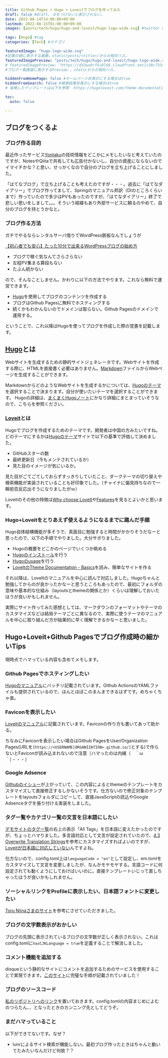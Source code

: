 ```yaml
---
title: Github Pages + Hugo + Loveitでブログを作ってみた
draft: false #draft。-Dをつけないと表示されない。
date: 2022-08-14T14:00:00+09:00
lastmod: 2022-08-15T01:00:00+09:00
images: [posts/tech/hugo/hugo-and-loveit/hugo-logo-wide.svg] #twitter cards.

tags: [Hugo] #tag
categories: [Tech] #カテゴリ

featuredImage: "hugo-logo-wide.svg" 
#記事の頭に表示する画像。static/posts/<title>/からの相対パス。 
featuredImagePreview: "posts/tech/hugo/hugo-and-loveit/hugo-logo-wide.svg" 
# featuredImagePreview: "https://d33wubrfki0l68.cloudfront.net/c38c7334cc3f23585738e40334284fddcaf03d5e/2e17c/images/hugo-logo-wide.svg" 
#ブログ一覧画面に表示するPreview 。staticからの相対パス。

hiddenFromHomePage: false #ホームページ非表示にする場合はtrue
hiddenFromSearch: false #検索結果非表示にする場合はtrue
# 省略したテンプレートは以下を参照  https://hugoloveit.com/theme-documentation-content/#front-matter

toc:
  auto: false

---
```

## ブログをつくるよ
### ブログ作る目的 
最近作ったサービス[Yontaku](https://twitter.com/yukaritakayamah/status/1557671699230834688)の技術情報をどこかにメモしたいなと考えていたのですが、NotesやQiitaで共有しても広告付かないし、自分の資産にならないのでイマイチかな？と思い、せっかくなので自分のブログを立ち上げることにしました。

「はてなブログ」で立ち上げることも考えたのですが・・・。過去に「はてなダイアリー」でブログ作ってまして、Springのマニュアル邦訳（DIのところくらいまで）作っていたので多少はPVもあったのですが、「はてなダイアリー」終了で悲しい思いをしまして。。。そういう経緯もあり外部サービスに頼るのやめて、自分のブログを持とうかなと。
### ブログ作る方法
ガチでやるならレンタルサーバ借りてWordPress鉄板なんでしょうが

[【初心者でも安心】たった10分で出来るWordPressブログの始め方](https://www.xserver.ne.jp/blog/xserver-wordpress-quickstart/)

* ブログで稼ぐ気なんてさらさらない
* 左程PV集まる算段もない
* たぶん続かない

ので、そんなことしません。かわりに以下の方法でやります。これなら無料で運営できます。

* [Hugo](https://gohugo.io/)を使用してブログのコンテンツを作成する
* ブログはGithub Pagesに無料でホスティングする
* 続くかもわかんないのでドメインは取らない。Github Pagesのドメインで運用する。

ということで、これ以降はHugoを使ってブログを作成した際の覚書を記載します。

## [Hugo](https://gohugo.io/)とは 
Webサイトを生成するための静的サイトジェネレータです。Webサイトを作成する際に、HTMLを直接書く必要はありません。[Markdown](https://www.asobou.co.jp/blog/bussiness/markdown)ファイルからWebページを生成することができます。

MarkdownからどのようなWebサイトを生成するかについては、[Hugoのテーマ](https://themes.gohugo.io/)を選択することで決まります。自分が使いたいテーマを選択することができます。
Hugoの詳細は、[まくまくHugoノート](https://maku77.github.io/hugo/)にかなり詳細にまとまっていそうなので、こちらを参照ください。
### [Loveit](https://themes.gohugo.io/themes/loveit/)とは
Hugoでブログを作成するためのテーマです。開発者は中国の方みたいですね。どのテーマにするかは[Hugoのテーマ](https://themes.gohugo.io/)サイトで以下の基準で評価して決めました。

* GitHubスターの数
* 最終更新日（今もメンテされているか）
* 見た目のイメージが気にいるか。

見た目がごてごてしておらずすっきりしていたこと、ダークテーマの切り替えや検索機能が実装されていることも好印象でした。（チャイナに偏見持ちなので一瞬拒否反応出そうになりましたがｗ）

Loveitのその他の特徴は[Why choose LoveIt](https://themes.gohugo.io/themes/loveit/#why-choose-loveit)や[Features](https://themes.gohugo.io/themes/loveit/#features)を見るとよいかと思います。

### Hugo+Loveitをとりあえず使えるようになるまでに踏んだ手順
Hugo自体結構機能が多そうで、真面目に勉強すると時間がかかりそうだなーと思ったので、以下の手順でやりました。大分サボりました。

* Hugoの概要をどこかのページでいくつか眺める
* [Hugoのインストール](https://gohugo.io/getting-started/installing/)を行う
* [Hugoのusage](https://gohugo.io/getting-started/usage/)を行う
* [LoveItのTheme Documentation - Basics](https://hugoloveit.com/theme-documentation-basics/)を読み、簡単なサイトを作る

それ以降は、LoveItのマニュアルを中心に読んで対応しました。Hugoちゃんと勉強してからのが良かったかなーと思うところもあったので、最初にフォルダの意味や基本的な仕組み（layoutsとthemeの関係とか）くらいは理解しておいたほうが良いかもしれません。

実際にサイト作ってみた感想としては、マークダウンのフォーマットやテーマのカスタマイズなどは結局テーマごとに異なるので、実際に使うテーマのマニュアルを中心に取り組んだ方が結果的に早く理解できるかなーと思いました。

## Hugo+Loveit+Github Pagesでブログ作成時の細かいTips

現時点でハマっている内容も含めてメモします。

### Github Pagesでホスティングしたい
[Hugoのマニュアル](https://gohugo.io/hosting-and-deployment/hosting-on-github/)にバッチリ記載されています。Github ActionsのYAMLファイルも提供されているので、ほんとほぼこのまんまできるはずです。めちゃくちゃ楽。
### Faviconを表示したい
[Loveitのマニュアル](https://hugoloveit.com/theme-documentation-basics/#32-favicons-browserconfig-manifest)に記載されています。Faviconの作り方も書いてあって助かる。

ちなみにFaviconを表示したい場合はGithub PagesをUser/Organization Pages(URLを```[https://<USERNAME|ORGANIZATION>.github.io/]```とする)で作らないとFaviconが読み込まれないので注意（ハマったのは内緒（　＾ω＾）・・・）
### Google Adsence
[Githubのイシュー](https://github.com/dillonzq/LoveIt/issues/516)が上がっていて、この内容によるとthemeのテンプレートをカスタマイズして直接修正するしかないそうです。仕方ないので修正対象のテンプレートをlayoutsフォルダにコピーして、直接JavaScriptの読込やGoogle Adsenceタグを張り付ける実装をしました。

### タグ一覧やカテゴリ一覧の文言を日本語にしたい
[デモサイトのタグ一覧](https://hugoloveit.com/tags/)の右上の表示「All Tags」を日本語に変えたかったのですが、ちょっとハマりました。多言語対応として文言が設定されていたので、[4.3 Overwrite Translation Strings](https://hugoloveit.com/theme-documentation-basics/#43-overwrite-translation-strings)を参考にカスタマイズすればよいのですが、[Loveitが日本語に対応していない](https://hugoloveit.com/theme-documentation-basics/#language-compatibility)んですよね。

仕方ないので、config.toml上は```languageCode = "en"```として設定し、em.tomlをカスタマイズして文言を変更しましたが、なんかモヤモヤする。言語コードに何設定されても動くようにしておけばいいのに。直接テンプレートいじって直しちゃったほうが良いかもしれません。

### ソーシャルリンクをProfileに表示したい、日本語フォントに変更したい
[Toru Niinaさまのサイト](https://toruniina.github.io/ja/posts/building-a-website-powered-by-hugo-and-loveit/)を参考にさせていただきました。

### ブログの文字数表示がおかしい
ブログの先頭に表示されているブログの文字数が正しく表示されない。これはconfig.tomlに```hasCJKLanguage = true```を定義することで解消しました。

### コメント機能を追加する
disqueという静的なサイトにコメントを追加するためのサービスを使用することで実現できます。[このサイト](https://note.hommalab.io/posts/web/add-disqus-to-hugo-site/)に完璧な手順が記載されていました！

### ブログのソースコード
[私のリポジトリへのリンク](https://github.com/direboar/direboar.github.io)を置いておきます。config.tomlの内容まじめによむのつらたん、、となったときのカンニング先としてどうぞ。

### まだハマっていること
以下ができてないです。なぜ？

* lunrによるサイト検索が機能しない。最初ブログ作ったときはちゃんと動いてたみたいなんだけど何故？？
